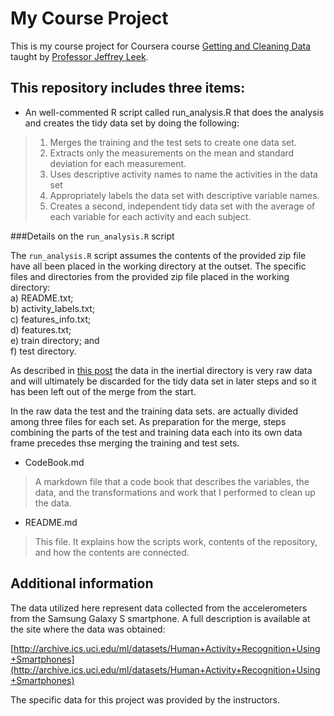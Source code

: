 My Course Project
======================

This is my course project for Coursera course [Getting and Cleaning Data](https://www.coursera.org/course/getdata) taught by [Professor Jeffrey Leek](http://www.biostat.jhsph.edu/~jleek/research.html).

This repository includes three items:
----------------------

* An well-commented R script called run_analysis.R that does the analysis and creates the tidy data set by doing the following:

>1.  Merges the training and the test sets to create one data set. 
>2.  Extracts only the measurements on the mean and standard deviation for each measurement.
>3.  Uses descriptive activity names to name the activities in the data set
>4.  Appropriately labels the data set with descriptive variable names.
>5.  Creates a second, independent tidy data set with the average of each variable for each activity and each subject.

###Details on the `run_analysis.R` script

The `run_analysis.R` script assumes the contents of the provided zip file have all been placed in the working directory at the outset. The specific files and directories from the provided zip file placed in the working directory:  
a) README.txt;  
b) activity_labels.txt;  
c) features_info.txt;  
d) features.txt;  
e) train directory; and  
f) test directory.



As described in [this post](https://class.coursera.org/getdata-004/forum/thread?thread_id=106) the data in the inertial directory is very raw data and will ultimately be discarded for the tidy data set in later steps and so it has been left out of the merge from the start.

In the raw data the test and the training data sets. are actually divided among three files for each set. As preparation for the merge, steps combining the parts of the test and training data each into its own data frame precedes thse merging the training and test sets.


* CodeBook.md 

>A markdown file that a code book that describes the variables, the data, and the transformations and work that I performed to clean up the data.

* README.md

>This file. It explains how the scripts work, contents of the repository, and how the contents are connected. 

Additional information
----------------------

The data utilized here represent data collected from the accelerometers from the Samsung Galaxy S smartphone. A full description is available at the site where the data was obtained:

[http://archive.ics.uci.edu/ml/datasets/Human+Activity+Recognition+Using+Smartphones](http://archive.ics.uci.edu/ml/datasets/Human+Activity+Recognition+Using+Smartphones)

The specific data for this project was provided by the instructors.



